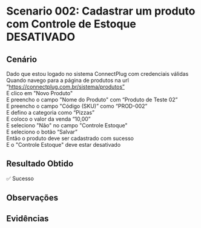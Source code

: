 # Scenario 002: Cadastrar um produto com Controle de Estoque DESATIVADO

## Cenário
Dado que estou logado no sistema ConnectPlug com credenciais válidas  
Quando navego para a página de produtos na url “https://connectplug.com.br/sistema/produtos”  
E clico em "Novo Produto"  
E preencho o campo "Nome do Produto" com “Produto de Teste 02”  
E preencho o campo "Código (SKU)” como “PROD-002”  
E defino a categoria como “Pizzas”  
E coloco o valor da venda “10,00”  
E seleciono "Não" no campo "Controle Estoque"  
E seleciono o botão “Salvar”  
Então o produto deve ser cadastrado com sucesso  
E o "Controle Estoque" deve estar desativado

## Resultado Obtido
✅ Sucesso

## Observações

## Evidências
